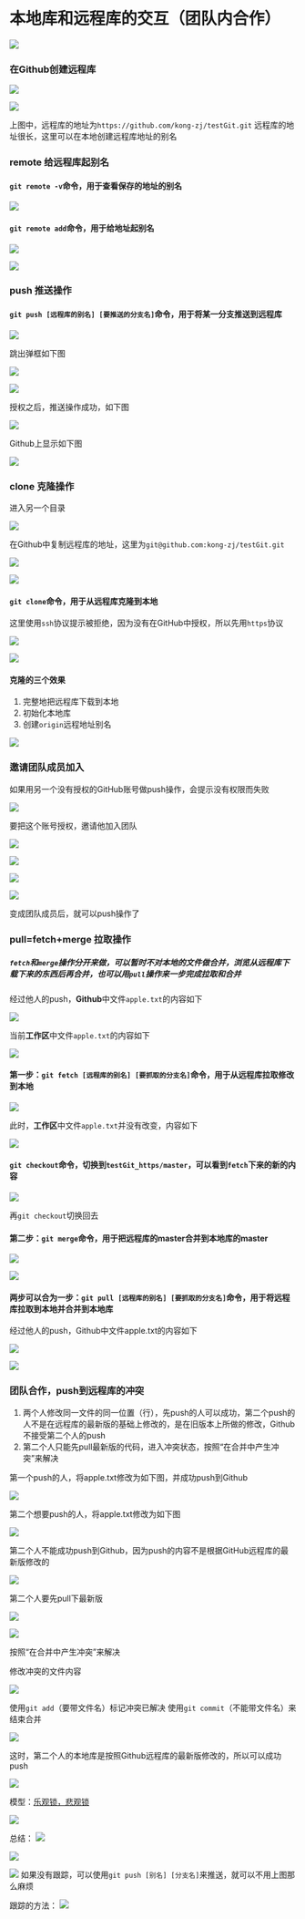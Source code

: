 # 本地库和远程库的交互（团队内合作）

![](resources/2022-11-25-16-24-04.png)

### 在Github创建远程库

![](resources/2022-11-27-21-05-10.png)

![](resources/2022-11-27-21-08-15.png)

上图中，远程库的地址为```https://github.com/kong-zj/testGit.git```
远程库的地址很长，这里可以在本地创建远程库地址的别名

### remote 给远程库起别名

#### ```git remote -v```命令，用于查看保存的地址的别名

![](resources/2022-11-27-21-14-47.png)

#### ```git remote add```命令，用于给地址起别名

![](resources/2022-11-27-21-17-58.png)

![](resources/2022-11-27-21-18-25.png)

### push 推送操作

#### ```git push [远程库的别名] [要推送的分支名]```命令，用于将某一分支推送到远程库

![](resources/2022-11-27-21-22-25.png)

跳出弹框如下图

![](resources/2022-11-27-21-24-19.png)

![](resources/2022-11-27-21-25-07.png)

授权之后，推送操作成功，如下图

![](resources/2022-11-27-21-25-48.png)

Github上显示如下图

![](resources/2022-11-27-21-27-06.png)

### clone 克隆操作

进入另一个目录

![](resources/2022-11-27-21-29-37.png)

在Github中复制远程库的地址，这里为```git@github.com:kong-zj/testGit.git```

![](resources/2022-11-27-21-30-59.png)

![](resources/2022-11-27-21-38-08.png)

#### ```git clone```命令，用于从远程库克隆到本地

这里使用```ssh```协议提示被拒绝，因为没有在GitHub中授权，所以先用```https```协议

![](resources/2022-11-27-21-37-51.png)

![](resources/2022-11-27-21-36-46.png)

#### 克隆的三个效果

1. 完整地把远程库下载到本地
2. 初始化本地库
3. 创建```origin```远程地址别名

![](resources/2022-11-27-21-42-23.png)

### 邀请团队成员加入

如果用另一个没有授权的GitHub账号做push操作，会提示没有权限而失败

![](resources/2022-11-27-21-45-55.png)

要把这个账号授权，邀请他加入团队

![](resources/2022-11-27-21-51-16.png)

![](resources/2022-11-27-21-53-44.png)

![](resources/2022-11-27-21-54-46.png)

![](resources/2022-11-27-21-55-24.png)

变成团队成员后，就可以push操作了

### pull=fetch+merge 拉取操作

##### ```fetch```和```merge```操作分开来做，可以暂时不对本地的文件做合并，浏览从远程库下载下来的东西后再合并，也可以用```pull```操作来一步完成拉取和合并

经过他人的push，**Github**中文件```apple.txt```的内容如下

![](resources/2022-11-27-22-25-08.png)

当前**工作区**中文件```apple.txt```的内容如下

![](resources/2022-11-27-22-26-49.png)

#### 第一步：```git fetch [远程库的别名] [要抓取的分支名]```命令，用于从远程库拉取修改到本地

![](resources/2022-11-27-22-32-29.png)

此时，**工作区**中文件```apple.txt```并没有改变，内容如下

![](resources/2022-11-27-22-34-17.png)

#### ```git checkout```命令，切换到```testGit_https/master```，可以看到```fetch```下来的新的内容

![](resources/2022-11-27-22-37-21.png)

再```git checkout```切换回去

#### 第二步：```git merge```命令，用于把远程库的master合并到本地库的master

![](resources/2022-11-27-22-45-28.png)

![](resources/2022-11-27-22-50-31.png)

#### 两步可以合为一步：```git pull [远程库的别名] [要抓取的分支名]```命令，用于将远程库拉取到本地并合并到本地库

经过他人的push，Github中文件apple.txt的内容如下

![](resources/2022-11-27-22-58-12.png)

![](resources/2022-11-27-23-04-28.png)

### 团队合作，push到远程库的冲突

1. 两个人修改同一文件的同一位置（行），先push的人可以成功，第二个push的人不是在远程库的最新版的基础上修改的，是在旧版本上所做的修改，Github不接受第二个人的push
2. 第二个人只能先pull最新版的代码，进入冲突状态，按照“在合并中产生冲突”来解决

第一个push的人，将apple.txt修改为如下图，并成功push到Github

![](resources/2022-11-28-16-04-43.png)

第二个想要push的人，将apple.txt修改为如下图

![](resources/2022-11-28-16-08-49.png)

第二个人不能成功push到Github，因为push的内容不是根据GitHub远程库的最新版修改的

![](resources/2022-11-28-16-11-33.png)

第二个人要先pull下最新版

![](resources/2022-11-28-16-19-16.png)

![](resources/2022-11-28-16-20-16.png)

按照“在合并中产生冲突”来解决

修改冲突的文件内容

![](resources/2022-11-28-16-23-50.png)

使用```git add```（要带文件名）标记冲突已解决
使用```git commit```（不能带文件名）来结束合并

![](resources/2022-11-28-16-27-15.png)

这时，第二个人的本地库是按照Github远程库的最新版修改的，所以可以成功push

![](resources/2022-11-28-16-31-28.png)

模型：[乐观锁，悲观锁](https://zhuanlan.zhihu.com/p/82745364)

![](resources/2022-11-27-23-19-41.png)

总结：
![](resources/2022-12-07-16-08-30.png)

![](resources/2022-12-07-16-13-38.png)

![](resources/2022-12-07-16-49-41.png)
如果没有跟踪，可以使用```git push [别名] [分支名]```来推送，就可以不用上图那么麻烦

跟踪的方法：
![](resources/2022-12-07-21-47-29.png)


